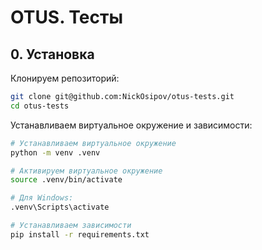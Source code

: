 # OTUS. Тесты

## 0. Установка

Клонируем репозиторий:
```bash
git clone git@github.com:NickOsipov/otus-tests.git
cd otus-tests
```

Устанавливаем виртуальное окружение и зависимости:
```bash
# Устанавливаем виртуальное окружение
python -m venv .venv

# Активируем виртуальное окружение
source .venv/bin/activate

# Для Windows:
.venv\Scripts\activate

# Устанавливаем зависимости
pip install -r requirements.txt
```
